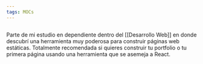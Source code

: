 ```yaml
---
tags: MOCs
---
```

```folder-index-content
```
Parte de mi estudio en dependiente dentro del [[Desarrollo Web]] en donde descubrí una herramienta muy poderosa para construir páginas web estáticas. Totalmente recomendada si quieres construir tu portfolio o tu primera página usando una herramienta que se asemeja a React.
